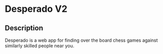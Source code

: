 # Desperado V2

## Description
Desperado is a web app for finding over the board chess games against similarly skilled people near you.